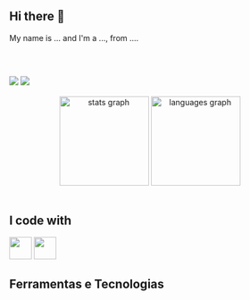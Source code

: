## Hi there 👋
<p align="left">My name is ... and I'm a ..., from ....</p>
<br>

  ##
 
<div> 
  <a href = "https://mail.google.com/mail/u/0/?tab=rm&ogbl#inbox?compose=CllgCJqZjBVlsKlcSVcXGGNVgCvzBhlZWxzpjtnbvttDlmwBbHDlBGjJLmJQMKmZxvMrJxBmDlq"><img src="https://img.shields.io/badge/-Gmail-%23E4405F?style=for-the-badge&logo=gmail&logoColor=white" target="_blank"></a> <a href="https://www.linkedin.com/in/al%C3%ADcia-gon%C3%A7alves-silva-5685a71a6/" target="_blank"><img src="https://img.shields.io/badge/-LinkedIn-%230077B5?style=for-the-badge&logo=linkedin&logoColor=white" target="_blank"></a> 
<div>
<br>


<div align="center">
  <img src="https://github-readme-stats.vercel.app/api?username=aaliacia&hide_title=false&hide_rank=false&show_icons=true&include_all_commits=true&count_private=true&disable_animations=false&theme=vision-friendly-dark&locale=en&hide_border=false&order=1" height="160" alt="stats graph" /> <img src="https://github-readme-stats.vercel.app/api/top-langs?username=aaliacia&locale=en&hide_title=false&layout=compact&card_width=320&langs_count=5&theme=vision-friendly-dark&hide_border=false&order=2" height="160" alt="languages graph"  />
</div>
<br>



## I code with
<img loading="lazy" src="https://cdn.jsdelivr.net/gh/devicons/devicon/icons/java/java-original.svg" width="40" height="40"/> <img src="https://cdn.jsdelivr.net/gh/devicons/devicon@latest/icons/python/python-original.svg" width="40" height="40" />
<br>

## Ferramentas e Tecnologias


